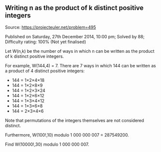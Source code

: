 Writing n as the product of k distinct positive integers
--------------------------------------------------------

Source: https://projecteuler.net/problem=495

Published on Saturday, 27th December 2014, 10:00 pm; Solved by 88;
Difficulty rating: 100% (Not yet finalised)

Let W(n,k) be the number of ways in which n can be written as the
product of k distinct positive integers.

For example, W(144,4) = 7. There are 7 ways in which 144 can be written
as a product of 4 distinct positive integers:

-   144 = 1×2×4×18
-   144 = 1×2×8×9
-   144 = 1×2×3×24
-   144 = 1×2×6×12
-   144 = 1×3×4×12
-   144 = 1×3×6×8
-   144 = 2×3×4×6

Note that permutations of the integers themselves are not considered
distinct.

Furthermore, W(100!,10) modulo 1 000 000 007 = 287549200.

Find W(10000!,30) modulo 1 000 000 007.
